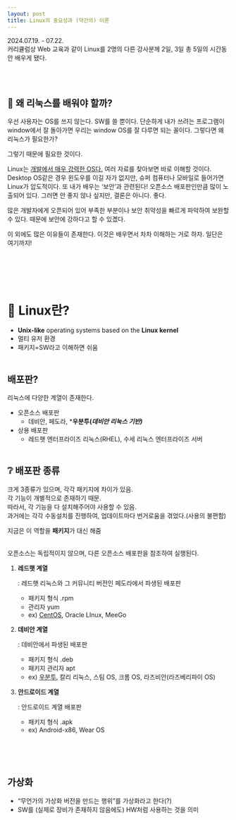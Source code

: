 ```yaml
---
layout: post
title: Linux의 중요성과 (약간의) 이론
---
```


2024.07.19. - 07.22. <br>
커리큘럼상 Web 교육과 같이 Linux를 2명의 다른 강사분께 2일, 3일 총 5일의 시간동안 배우게 됐다.

<br><br>


## 🤔 왜 리눅스를 배워야 할까?

우선 사용자는 OS를 쓰지 않는다. SW를 쓸 뿐이다. 단순하게 내가 쓰려는 프로그램이 window에서 잘 돌아가면 우리는 window OS를 잘 다루면 되는 꼴이다. 그렇다면 왜 리눅스가 필요한가?

그렇기 때문에 필요한 것이다. 

Linux는 <u>개발에서 매우 강력한 OS다.</u> 여러 자료를 찾아보면 바로 이해할 것이다. Desktop OS같은 경우 윈도우를 이길 자가 없지만, 슈퍼 컴퓨터나 모바일로 들어가면 Linux가 압도적이다. 또 내가 배우는 ‘보안’과 관련된다! 오픈소스 배포판인만큼 많이 노출되어 있다. 그러면 안 좋지 않나 싶지만, 결론은 아니다. 좋다.

많은 개발자에게 오픈되어 있어 부족한 부분이나 보안 취약성을 빠르게 파악하여 보완할 수 있다. 때문에 보안에 강하다고 할 수 있곘다.

이 외에도 많은 이유들이 존재한다. 이것은 배우면서 차차 이해하는 거로 하자. 일단은 여기까지!

<br><br><br><br>

# 🐧 Linux란?

- **Unix-like** operating systems based on the **Linux kernel**
- 멀티 유저 환경
- 패키지=SW라고 이해하면 쉬움
<br><br>

## 배포판?

리눅스에 다양한 계열이 존재한다. 

- 오픈소스 배포판
    - 데비안, 페도라, ***우분투(*데비안 리눅스 기반)***
- 상용 배포판
    - 레드햇 엔터프라이즈 리눅스(RHEL), 수세 리눅스 엔터프라이즈 서버
<br><br>

## ❔ 배포판 종류

크게 3종류가 있으며, 각각 패키지에 차이가 있음.<br>
각 기능이 개별적으로 존재하기 때문.<br>
따라서, 각 기능을 다 설치해주어야 사용할 수 있음.<br>
과거에는 각각 수동설치를 진행하여, 업데이트마다 번거로움을 겪었다.(사용의 불편함)<br>

지금은 이 역할을 **패키지**가 대신 해줌
<br><br>

오픈소스는 독립적이지 않으며, 다른 오픈소스 배포판을 참조하여 실행된다.

1. **레드햇 계열**
    
    : 레드햇 리눅스와 그 커뮤니티 버전인 페도라에서 파생된 배포판
    
    - 패키지 형식 .rpm
    - 관리자 yum
    - ex) <u>CentOS</u>, Oracle LInux, MeeGo
2. **데비안 계열**
    
    : 데비안에서 파생된 배포판
    
    - 패키지 형식 .deb
    - 패키지 관리자 apt
    - ex) <u>우분투</u>, 칼리 리눅스, 스팀 OS, 크롬 OS, 라즈비안(라즈베리파이 OS)
3. **안드로이드 계열**
    
    : 안드로이드 계열 배포판
    
    - 패키지 형식 .apk
    - ex) Android-x86, Wear OS

<br><br><br>

## 가상화

- “무언가의 가상화 버전을 만드는 행위”를 가상화라고 한다(?)
- SW를 (실제로 장비가 존재하지 않음에도) HW처럼 사용하는 것을 의미